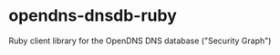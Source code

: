 opendns-dnsdb-ruby
==================

Ruby client library for the OpenDNS DNS database ("Security Graph")
